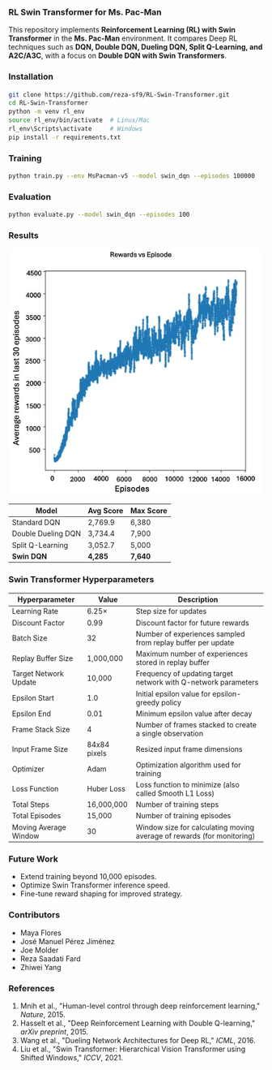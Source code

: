 
### RL Swin Transformer for Ms. Pac-Man

This repository implements **Reinforcement Learning (RL) with Swin Transformer** in the **Ms. Pac-Man** environment. It compares Deep RL techniques such as **DQN, Double DQN, Dueling DQN, Split Q-Learning, and A2C/A3C**, with a focus on **Double DQN with Swin Transformers**.

### Installation
```bash
git clone https://github.com/reza-sf9/RL-Swin-Transformer.git
cd RL-Swin-Transformer
python -m venv rl_env
source rl_env/bin/activate  # Linux/Mac
rl_env\Scripts\activate     # Windows
pip install -r requirements.txt
```

### Training
```bash
python train.py --env MsPacman-v5 --model swin_dqn --episodes 100000
```

### Evaluation
```bash
python evaluate.py --model swin_dqn --episodes 100
```

### Results
![Training Curve](imgs/results.jpg) <!-- Placeholder for training curve image -->

| Model               | Avg Score | Max Score |
|--------------------|------------|------------|
| Standard DQN      | 2,769.9    | 6,380      |
| Double Dueling DQN | 3,734.4    | 7,900      |
| Split Q-Learning  | 3,052.7    | 5,000      |
| **Swin DQN**      | **4,285**  | **7,640**  |

### Swin Transformer Hyperparameters
| Hyperparameter       | Value         | Description |
|----------------------|--------------|-------------|
| Learning Rate       | 6.25×        | Step size for updates |
| Discount Factor     | 0.99         | Discount factor for future rewards |
| Batch Size         | 32           | Number of experiences sampled from replay buffer per update |
| Replay Buffer Size | 1,000,000    | Maximum number of experiences stored in replay buffer |
| Target Network Update | 10,000    | Frequency of updating target network with Q-network parameters |
| Epsilon Start      | 1.0          | Initial epsilon value for epsilon-greedy policy |
| Epsilon End        | 0.01         | Minimum epsilon value after decay |
| Frame Stack Size   | 4            | Number of frames stacked to create a single observation |
| Input Frame Size   | 84x84 pixels | Resized input frame dimensions |
| Optimizer         | Adam         | Optimization algorithm used for training |
| Loss Function      | Huber Loss   | Loss function to minimize (also called Smooth L1 Loss) |
| Total Steps       | 16,000,000   | Number of training steps |
| Total Episodes    | 15,000       | Number of training episodes |
| Moving Average Window | 30       | Window size for calculating moving average of rewards (for monitoring) |

### Future Work
- Extend training beyond 10,000 episodes.
- Optimize Swin Transformer inference speed.
- Fine-tune reward shaping for improved strategy.

### Contributors
- Maya Flores
- José Manuel Pérez Jiménez
- Joe Molder
- Reza Saadati Fard
- Zhiwei Yang

### References
1. Mnih et al., "Human-level control through deep reinforcement learning," *Nature*, 2015.
2. Hasselt et al., "Deep Reinforcement Learning with Double Q-learning," *arXiv preprint*, 2015.
3. Wang et al., "Dueling Network Architectures for Deep RL," *ICML*, 2016.
4. Liu et al., "Swin Transformer: Hierarchical Vision Transformer using Shifted Windows," *ICCV*, 2021.
```

